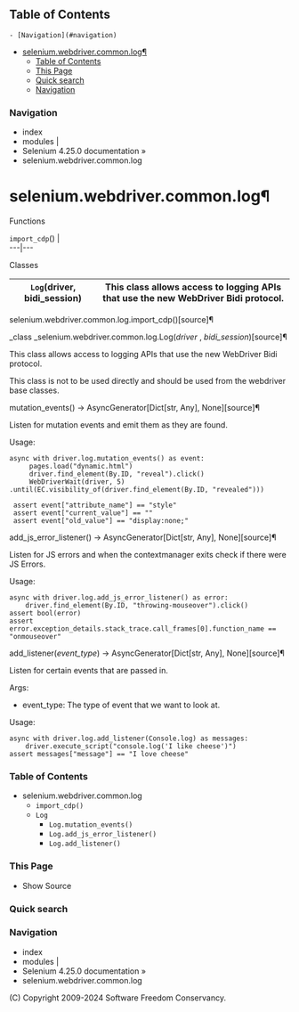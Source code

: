 ## Table of Contents

    - [Navigation](#navigation)
- [selenium.webdriver.common.log¶](#seleniumwebdrivercommonlog)
    - [Table of Contents](#table-of-contents)
    - [This Page](#this-page)
    - [Quick search](#quick-search)
    - [Navigation](#navigation)

### Navigation

  * index
  * modules |
  * Selenium 4.25.0 documentation »
  * selenium.webdriver.common.log

# selenium.webdriver.common.log¶

Functions

`import_cdp`() |   
---|---  
  
Classes

`Log`(driver, bidi_session) | This class allows access to logging APIs that use the new WebDriver Bidi protocol.  
---|---  
  
selenium.webdriver.common.log.import_cdp()[source]¶

    

_class _selenium.webdriver.common.log.Log(_driver_ , _bidi_session_)[source]¶

    

This class allows access to logging APIs that use the new WebDriver Bidi
protocol.

This class is not to be used directly and should be used from the webdriver
base classes.

mutation_events() -> AsyncGenerator[Dict[str, Any], None][source]¶

    

Listen for mutation events and emit them as they are found.

Usage:

    
    
    
    async with driver.log.mutation_events() as event:
         pages.load("dynamic.html")
         driver.find_element(By.ID, "reveal").click()
         WebDriverWait(driver, 5)                        .until(EC.visibility_of(driver.find_element(By.ID, "revealed")))
    
     assert event["attribute_name"] == "style"
     assert event["current_value"] == ""
     assert event["old_value"] == "display:none;"
    

add_js_error_listener() -> AsyncGenerator[Dict[str, Any], None][source]¶

    

Listen for JS errors and when the contextmanager exits check if there were JS
Errors.

Usage:

    
    
    
    async with driver.log.add_js_error_listener() as error:
        driver.find_element(By.ID, "throwing-mouseover").click()
    assert bool(error)
    assert error.exception_details.stack_trace.call_frames[0].function_name == "onmouseover"
    

add_listener(_event_type_) -> AsyncGenerator[Dict[str, Any], None][source]¶

    

Listen for certain events that are passed in.

Args:

    

  * event_type: The type of event that we want to look at.

Usage:

    
    
    
    async with driver.log.add_listener(Console.log) as messages:
        driver.execute_script("console.log('I like cheese')")
    assert messages["message"] == "I love cheese"
    

### Table of Contents

  * selenium.webdriver.common.log
    * `import_cdp()`
    * `Log`
      * `Log.mutation_events()`
      * `Log.add_js_error_listener()`
      * `Log.add_listener()`

### This Page

  * Show Source

### Quick search

### Navigation

  * index
  * modules |
  * Selenium 4.25.0 documentation »
  * selenium.webdriver.common.log

(C) Copyright 2009-2024 Software Freedom Conservancy.